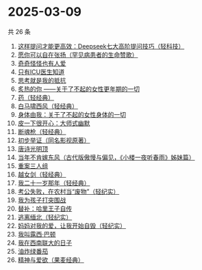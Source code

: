 # 2025-03-09

共 26 条

<!-- BEGIN WEREAD -->
<!-- 最后更新时间 2025-03-09 03:12:06 +0800 -->
1. [这样提问才能更高效：Deepseek七大高阶提问技巧（轻科技）](https://weread.qq.com/web/bookDetail/94b328e0813ab9bacg01739a)
1. [愿你可以自在张扬（罕见病患者的生命赞歌）](https://weread.qq.com/web/bookDetail/866324f0813ab9b70g013cde)
1. [奇奇怪怪也有人爱](https://weread.qq.com/web/bookDetail/86732840813ab9b89g01795b)
1. [只有ICU医生知道](https://weread.qq.com/web/bookDetail/786321f0813ab9b25g019ee9)
1. [思考就是我的抵抗](https://weread.qq.com/web/bookDetail/67432d00813ab9baag014be2)
1. [炙热的你 ——关于了不起的女性更年期的一切](https://weread.qq.com/web/bookDetail/f5432f40813ab7c54g01906d)
1. [药（轻经典）](https://weread.qq.com/web/bookDetail/30c32830813ab9bd2g01636c)
1. [白马啸西风（轻经典）](https://weread.qq.com/web/bookDetail/fc232c10813ab9ba1g015bf8)
1. [身体由我：关于了不起的女性身体的一切](https://weread.qq.com/web/bookDetail/40532900813ab6d91g013420)
1. [皮一下很开心：大师式幽默](https://weread.qq.com/web/bookDetail/2b532970813ab9aadg01556b)
1. [断魂枪（轻经典）](https://weread.qq.com/web/bookDetail/09832420813ab9ba1g011e20)
1. [初步举证（同名影视原著）](https://weread.qq.com/web/bookDetail/c9c320a0813ab9b5ag0108e8)
1. [唐诗光明顶](https://weread.qq.com/web/bookDetail/d8f32830813ab9b7fg01549b)
1. [当年不肯嫁东风（古代版傲慢与偏见，《小楼一夜听春雨》姊妹篇）](https://weread.qq.com/web/bookDetail/94a32e30813ab9b49g015193)
1. [重案三人组](https://weread.qq.com/web/bookDetail/3ba32530813ab9b07g01863c)
1. [越女剑（轻经典）](https://weread.qq.com/web/bookDetail/e9f32480813ab9bacg01259a)
1. [我二十一岁那年（轻经典）](https://weread.qq.com/web/bookDetail/f5c32c10813ab9bacg011aa0)
1. [考公失败，在农村当“废物”（轻纪实）](https://weread.qq.com/web/bookDetail/663323d0813ab9b91g013ca3)
1. [我为孩子打突围战](https://weread.qq.com/web/bookDetail/2de32bf0813ab8de9g019ec3)
1. [替补：哈里王子自传](https://weread.qq.com/web/bookDetail/e0832150813ab9b83g01795b)
1. [逃离缅北（轻纪实）](https://weread.qq.com/web/bookDetail/41232a50813ab9b92g0158ff)
1. [妈妈对我的爱，让我开始自毁（轻纪实）](https://weread.qq.com/web/bookDetail/c7732c40813ab9b56g010c1e)
1. [我叫露西·巴顿](https://weread.qq.com/web/bookDetail/dc032900813ab9b89g01020a)
1. [我在西南联大的日子](https://weread.qq.com/web/bookDetail/75732a50813ab7be6g0121ac)
1. [油炸绿番茄](https://weread.qq.com/web/bookDetail/a3e32780813ab99c2g015bf4)
1. [精神与爱欲（果麦经典）](https://weread.qq.com/web/bookDetail/83132770813ab78c6g013ba8)
<!-- END WEREAD -->